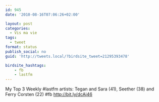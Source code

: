 ```yaml
---
id: 945
date: '2010-08-16T07:06:26+02:00'

layout: post
categories:
  - Vis ma vie
tags:
  - tweet
format: status
publish_social: no
guid: 'http://tweets.local/?birdsite_tweet=21295393478'

birdsite_hashtags:
    - fb
    - lastfm
---
```


My Top 3 Weekly #lastfm artists: Tegan and Sara (41), Seether (38) and Ferry Corsten (22) #fb http://bit.ly/dcAj46